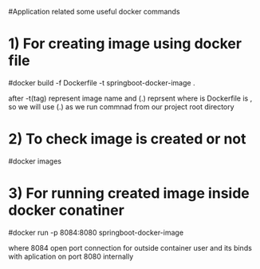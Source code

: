 #Application related some useful docker commands

# 1) For creating image using docker file

#docker build -f Dockerfile -t springboot-docker-image .

after -t(tag) represent image name and (.) reprsent where is Dockerfile is , so we will use (.) as we run commnad from our project root directory

# 2) To check image is created or not

#docker images

# 3) For running created image inside docker conatiner

#docker run -p 8084:8080 springboot-docker-image

where 8084 open port connection for outside container user and its binds with aplication on port 8080 internally
